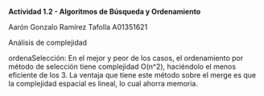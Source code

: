 **Actividad 1.2 - Algoritmos de Búsqueda y Ordenamiento**

Aarón Gonzalo Ramírez Tafolla
A01351621

Análisis de complejidad

ordenaSelección:
En el mejor y peor de los casos, el ordenamiento por método de selección tiene complejidad O(n^2), haciéndolo el menos eficiente de los 3. La ventaja que tiene
este método sobre el merge es que la complejidad espacial es lineal, lo cual ahorra memoria.
